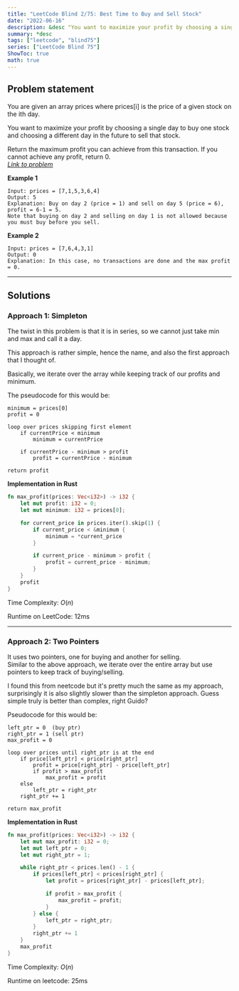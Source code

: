 ```yaml
---
title: "LeetCode Blind 2/75: Best Time to Buy and Sell Stock"
date: "2022-06-16"
description: &desc "You want to maximize your profit by choosing a single day to buy one stock and choosing a different day in the future to sell that stock."
summary: *desc
tags: ["leetcode", "blind75"]
series: ["LeetCode Blind 75"]
ShowToc: true
math: true
---
```


## Problem statement
You are given an array prices where prices[i] is the price of a given stock on the ith day.  

You want to maximize your profit by choosing a single day to buy one stock and choosing a different day in the future to sell that stock.  

Return the maximum profit you can achieve from this transaction. If you cannot achieve any profit, return 0.  
[*Link to problem*](https://leetcode.com/problems/best-time-to-buy-and-sell-stock/)

**Example 1**
```
Input: prices = [7,1,5,3,6,4]
Output: 5
Explanation: Buy on day 2 (price = 1) and sell on day 5 (price = 6), profit = 6-1 = 5.
Note that buying on day 2 and selling on day 1 is not allowed because you must buy before you sell.
```

**Example 2**
```
Input: prices = [7,6,4,3,1]
Output: 0
Explanation: In this case, no transactions are done and the max profit = 0.
```
---

## Solutions
### Approach 1: Simpleton
The twist in this problem is that it is in series, so we cannot just take min and max and call it a day.  

This approach is rather simple, hence the name, and also the first approach that I thought of.  

Basically, we iterate over the array while keeping track of our profits and minimum.

The pseudocode for this would be:  
```ansi
minimum = prices[0]
profit = 0

loop over prices skipping first element
    if currentPrice < minimum
        minimum = currentPrice
    
    if currentPrice - minimum > profit
        profit = currentPrice - minimum

return profit
```

**Implementation in Rust**
```rs
fn max_profit(prices: Vec<i32>) -> i32 {
    let mut profit: i32 = 0;
    let mut minimum: i32 = prices[0];

    for current_price in prices.iter().skip(1) {
        if current_price < &minimum {
            minimum = *current_price 
        }

        if current_price - minimum > profit {
            profit = current_price - minimum;
        }
    }
    profit
}
```


Time Complexity: $O(n)$  

Runtime on LeetCode: $12$ms

---

### Approach 2: Two Pointers
It uses two pointers, one for buying and another for selling.  
Similar to the above approach, we iterate over the entire array but use pointers to keep track of buying/selling.  

I found this from neetcode but it's pretty much the same as my approach, surprisingly it is also slightly slower than the simpleton approach. Guess simple truly is better than complex, right Guido?

Pseudocode for this would be:
```ansi
left_ptr = 0  (buy ptr)
right_ptr = 1 (sell ptr)
max_profit = 0

loop over prices until right_ptr is at the end
    if price[left_ptr] < price[right_ptr]
        profit = price[right_ptr] - price[left_ptr]
        if profit > max_profit
            max_profit = profit
    else
        left_ptr = right_ptr
    right_ptr += 1

return max_profit

```

**Implementation in Rust**
```rs
fn max_profit(prices: Vec<i32>) -> i32 {
    let mut max_profit: i32 = 0;
    let mut left_ptr = 0;
    let mut right_ptr = 1;

    while right_ptr < prices.len() - 1 {
        if prices[left_ptr] < prices[right_ptr] {
            let profit = prices[right_ptr] - prices[left_ptr];

            if profit > max_profit {
                max_profit = profit;
            }
        } else {
            left_ptr = right_ptr;
        }
        right_ptr += 1
    }
    max_profit
}
```

Time Complexity: $O(n)$

Runtime on leetcode: $25$ms